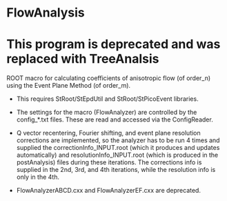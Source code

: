 # FlowAnalysis

# This program is deprecated and was replaced with TreeAnalsis

ROOT macro for calculating coefficients of anisotropic flow (of order_n) using the Event Plane Method (of order_m).

* This requires StRoot/StEpdUtil and StRoot/StPicoEvent libraries.

* The settings for the macro (FlowAnalyzer) are controlled by the config_\*.txt files. These are read and accessed via the ConfigReader.

* Q vector recentering, Fourier shifting, and event plane resolution corrections are implemented, so the analyzer has to be run 4 times and supplied the correctionInfo_INPUT.root (which it produces and updates automatically) and resolutionInfo_INPUT.root (which is produced in the postAnalysis) files during these iterations. The corrections info is supplied in the 2nd, 3rd, and 4th iterations, while the resolution info is only in the 4th.

* FlowAnalyzerABCD.cxx and FlowAnalyzerEF.cxx are deprecated.
